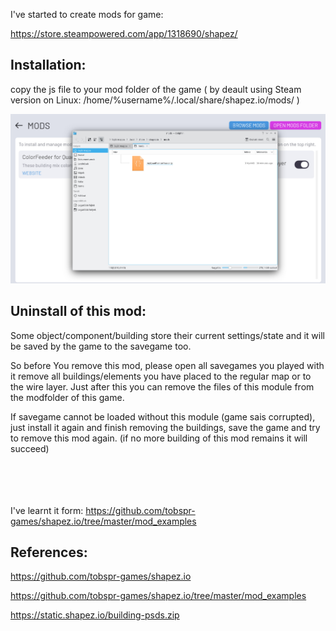 I've started to create mods for game:

https://store.steampowered.com/app/1318690/shapez/


Installation:
--------------
copy the js file to your mod folder of the game ( by deault using Steam version on Linux: /home/%username%/.local/share/shapez.io/mods/ )

<img src="https://github.com/xboxplayer9889/mymods-for-shapezio/blob/main/images/mods_folder.jpg">

Uninstall of this mod:
----------------------
Some object/component/building store their current settings/state and it will be saved by the game to the savegame too. 

So before You remove this mod, please open all savegames you played with it remove all buildings/elements you have placed to the regular map or to the wire layer. Just after this you can remove the files of this module from the modfolder of this game.

If savegame cannot be loaded without this module (game sais corrupted), just install it again and finish removing the buildings, save the game and try to remove this mod again. (if no more building of this mod remains it will succeed)

<BR><BR>
<BR><BR>
I've learnt it form: https://github.com/tobspr-games/shapez.io/tree/master/mod_examples


References:
------------
https://github.com/tobspr-games/shapez.io

https://github.com/tobspr-games/shapez.io/tree/master/mod_examples

https://static.shapez.io/building-psds.zip
